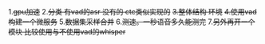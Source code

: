 1.~~gpu加速~~
2.~~分类 有vad的asr 没有的 ctc类似实现的~~
~~3.整体结构 环境~~
~~4.使用vad构建一个微服务~~
5.~~数据集采样合并~~
6.~~测速。一秒语音多久能测完~~
7.~~另外再开一个模块 比较使用与不使用vad的whisper~~